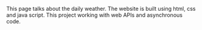 This page talks about the daily weather.
The website is built using html, css and java script.
This project working with web APIs and asynchronous code.
